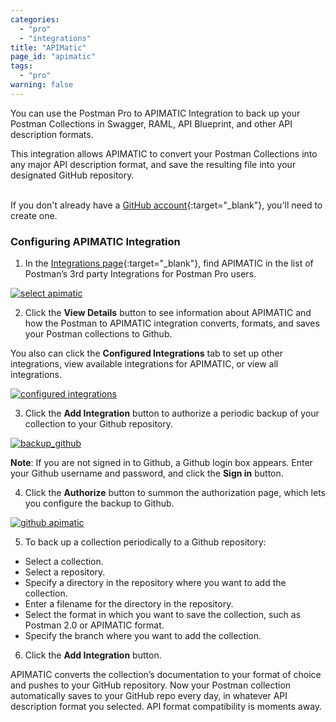 ```yaml
---
categories:
  - "pro"
  - "integrations"
title: "APIMatic"
page_id: "apimatic"
tags: 
  - "pro"
warning: false
---
```


You can use the Postman Pro to APIMATIC Integration to back up your Postman Collections in Swagger, RAML, API Blueprint, and other API description formats. <br>

This integration allows APIMATIC to convert your Postman Collections into any major API description format, and save the resulting file into your designated GitHub repository. <br> 

If you don't already have a [GitHub account](https://github.com/){:target="_blank"}, you'll need to create one.


### Configuring APIMATIC Integration

1. In the [Integrations page]({{site.pm.gs}}/dashboard/integrations){:target="_blank"}, find APIMATIC in the list of Postman’s 3rd party Integrations for Postman Pro users.

[![select apimatic](https://s3.amazonaws.com/postman-static-getpostman-com/postman-docs/integrations_APImatic.png)](https://s3.amazonaws.com/postman-static-getpostman-com/postman-docs/integrations_APImatic.png)

<ol start="2">
  <li>Click the <b>View Details</b> button to see information about APIMATIC and how the Postman to APIMATIC integration converts, formats, and saves your Postman collections to Github. 
</li>
</ol>

You also can click the **Configured Integrations** tab to set up other integrations, view available integrations for APIMATIC, or view all integrations.

[![configured integrations](https://s3.amazonaws.com/postman-static-getpostman-com/postman-docs/integrations-apimatic-conf-integr.png)](https://s3.amazonaws.com/postman-static-getpostman-com/postman-docs/integrations-apimatic-conf-integr.png)

<ol start="3">
  <li>Click the <b>Add Integration</b> button to authorize a periodic backup of your collection to your Github repository. 
</li>
</ol>

[![backup_github](https://s3.amazonaws.com/postman-static-getpostman-com/postman-docs/integrations_APImatic_backup_Github2.png)](https://s3.amazonaws.com/postman-static-getpostman-com/postman-docs/integrations_APImatic_backup_Github2.png)

**Note**: If you are not signed in to Github, a Github login box appears. Enter your Github username and password, and click the **Sign in** button.

<ol start="4">
  <li>Click the <b>Authorize</b> button to summon the authorization page, which lets you configure the backup to Github. 
</li>
</ol>

[![github apimatic](https://s3.amazonaws.com/postman-static-getpostman-com/postman-docs/integrations-github-authorized1.png)](https://s3.amazonaws.com/postman-static-getpostman-com/postman-docs/integrations-github-authorized1.png)

<ol start="5">
  <li>To back up a collection periodically to a Github repository: 
</li>
</ol>

* Select a collection.
* Select a repository.
* Specify a directory in the repository where you want to add the collection.
* Enter a filename for the directory in the repository.
* Select the format in which you want to save the collection, such as Postman 2.0 or APIMATIC format.
* Specify the branch where you want to add the collection.

<ol start="6">
  <li>Click the <b>Add Integration</b> button. 
</li>
</ol>

APIMATIC converts the collection’s documentation to your format of choice and pushes to your GitHub repository.  Now your Postman collection automatically saves to your GitHub repo every day, in whatever API description format you selected.  API format compatibility is moments away.

